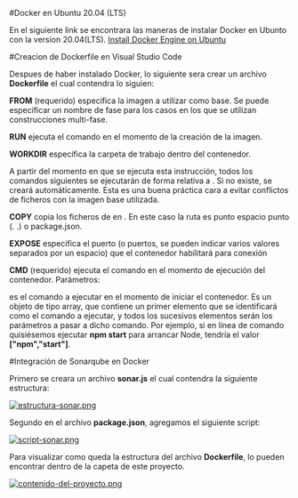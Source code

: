 #Docker en Ubuntu 20.04 (LTS)

En el siguiente link se encontrara las maneras de instalar Docker en Ubunto con la version 20.04(LTS).
[Install Docker Engine on Ubuntu](https://docs.docker.com/engine/install/ubuntu/)

#Creacion de Dockerfile en Visual Studio Code

Despues de haber instalado Docker, lo siguiente sera crear un archivo **Dockerfile** el cual contendra lo siguien:

**FROM** (requerido) especifica la imagen a utilizar como base. Se puede especificar un nombre de fase para los casos en los que se utilizan construcciones multi-fase.

**RUN** <comando> ejecuta el comando en el momento de la creación de la imagen.

**WORKDIR** <ruta> especifica la carpeta de trabajo dentro del contenedor.

A partir del momento en que se ejecuta esta instrucción, todos los comandos siguientes se ejecutarán de forma relativa a <ruta>. Si <ruta> no existe, se creará automáticamente. Esta es una buena práctica cara a evitar conflictos de ficheros con la imagen base utilizada.

**COPY** <origen> <destino> copia los ficheros de <origen> en <destino>. En este caso la ruta es punto espacio punto (. .) o package.json.

**EXPOSE** <puerto> especifica el puerto (o puertos, se pueden indicar varios valores separados por un espacio) que el contenedor habilitará para conexión

**CMD** <comando> (requerido) ejecuta el comando en el momento de ejecución del contenedor. Parámetros:

<comando> es el comando a ejecutar en el momento de iniciar el contenedor. Es un objeto de tipo array, que contiene un primer elemento que se identificará como el comando a ejecutar, y todos los sucesivos elementos serán los parámetros a pasar a dicho comando. Por ejemplo, si en línea de comando quisiésemos ejecutar **npm start** para arrancar Node, **<comando>** tendría el valor **["npm","start"]**.

#Integración de Sonarqube en Docker

Primero se creara un archivo **sonar.js** el cual contendra la siguiente estructura:

[![estructura-sonar.png](https://i.postimg.cc/VLZZNnZT/estructura-sonar.png)](https://postimg.cc/gnRHSXWq)

Segundo en el archivo **package.json**, agregamos el siguiente script:

[![script-sonar.png](https://i.postimg.cc/JhgG419Z/script-sonar.png)](https://postimg.cc/HJwp6CWk)

Para visualizar como queda la estructura del archivo **Dockerfile**, lo pueden encontrar dentro de la capeta de este proyecto.

[![contenido-del-proyecto.png](https://i.postimg.cc/nhCmDBWQ/contenido-del-proyecto.png)](https://postimg.cc/QFZVL9hX)
